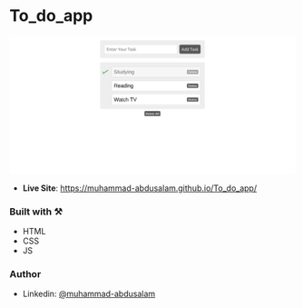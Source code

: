 # To_do_app

![Daily-Tasks](./screenshot/tasks.png)

- **Live Site**: https://muhammad-abdusalam.github.io/To_do_app/

### Built with ⚒️

- HTML
- CSS
- JS

### Author

- Linkedin: [@muhammad-abdusalam](https://www.linkedin.com/in/muhammad-abdusalam)
